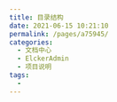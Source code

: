 ```yaml
---
title: 目录结构
date: 2021-06-15 10:21:10
permalink: /pages/a75945/
categories:
  - 文档中心
  - ElckerAdmin
  - 项目说明
tags:
  - 
---
```

